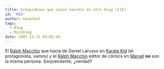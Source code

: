 ```yaml
---
title: Estupideces que nunca leeréis en otro blog (III)
id: '662'
author: neverbot
tags:
  - Blog
  - Miniblog
date: 2007-12-31 09:02:49
---
```


El [Ralph Macchio](http://en.wikipedia.org/wiki/Ralph_Macchio) que hacía de Daniel Larusso en [Karate Kid](http://www.imdb.com/title/tt0087538/) (el protagonista, vamos) y el [Ralph Macchio](http://en.wikipedia.org/wiki/Ralph_Macchio_%28comics%29) editor de cómics en [Marvel](http://en.wikipedia.org/wiki/Marvel_Comics) **no** son la misma persona. Sorprendente, ¿verdad?